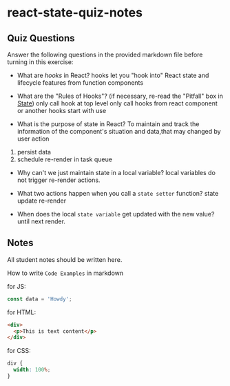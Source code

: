 # react-state-quiz-notes

## Quiz Questions

Answer the following questions in the provided markdown file before turning in this exercise:

- What are _hooks_ in React?
  hooks let you "hook into" React state and lifecycle features from function components

- What are the "Rules of Hooks"? (if necessary, re-read the "Pitfall" box in [State](https://react.dev/learn/state-a-components-memory))
  only call hook at top level
  only call hooks from react component or another hooks
  start with use

- What is the purpose of state in React?
  To maintain and track the information of the component's situation and data,that may changed by user action

1. persist data
2. schedule re-render in task queue

- Why can't we just maintain state in a local variable?
  local variables do not trigger re-render actions.

- What two actions happen when you call a `state setter` function?
  state update
  re-render

- When does the local `state variable` get updated with the new value?
  until next render.

## Notes

All student notes should be written here.

How to write `Code Examples` in markdown

for JS:

```javascript
const data = 'Howdy';
```

for HTML:

```html
<div>
  <p>This is text content</p>
</div>
```

for CSS:

```css
div {
  width: 100%;
}
```
